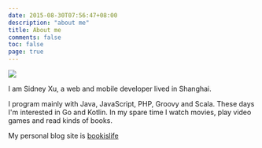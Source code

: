 ```yaml
---
date: 2015-08-30T07:56:47+08:00
description: "about me"
title: About me
comments: false
toc: false
page: true
---
```


<img src="https://avatars1.githubusercontent.com/u/6219353?v=3&s=460" class="third right"/>

I am Sidney Xu, a web and mobile developer lived in Shanghai.

I program mainly with Java, JavaScript, PHP, Groovy and Scala. These days I'm interested in Go and Kotlin. In my spare time I watch movies, play video games and read kinds of books.

My personal blog site is [bookislife](www.bookislife.com)